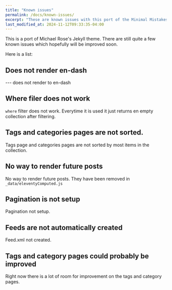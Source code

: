```yaml
---
title: "Known issues"
permalink: /docs/known-issues/
excerpt: "These are known issues with this port of the Minimal Mistakes theme, that does not work correctly."
last_modified_at: 2024-11-12T09:33:35-04:00
---
```


This is a port of Michael Rose's Jekyll theme. There are still quite a few known issues which hopefully will be improved soon.

Here is a list:

## Does not render en-dash

--- does not render to en-dash

## Where filer does not work

`where` filter does not work. Everytime it is used it just returns en empty collection after filtering.

## Tags and categories pages are not sorted.

Tags page and categories pages are not sorted by most items in the collection.

## No way to render future posts

No way to render future posts. They have been removed in `_data/eleventyComputed.js`

## Pagination is not setup

Pagination not setup.

## Feeds are not automatically created

Feed.xml not created.

## Tags and category pages could probably be improved

Right now there is a lot of room for improvement on the tags and category pages.
